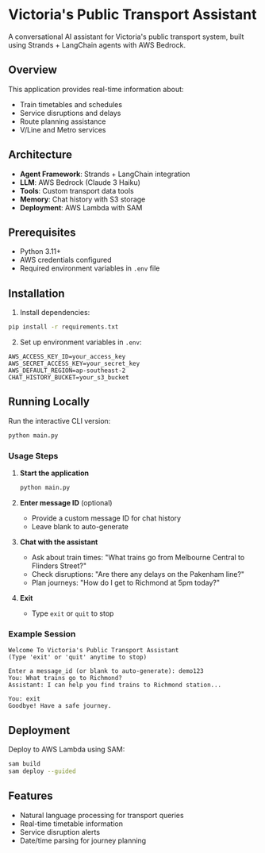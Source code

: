 # Victoria's Public Transport Assistant

A conversational AI assistant for Victoria's public transport system, built using Strands + LangChain agents with AWS Bedrock.

## Overview

This application provides real-time information about:
- Train timetables and schedules
- Service disruptions and delays
- Route planning assistance
- V/Line and Metro services

## Architecture

- **Agent Framework**: Strands + LangChain integration
- **LLM**: AWS Bedrock (Claude 3 Haiku)
- **Tools**: Custom transport data tools
- **Memory**: Chat history with S3 storage
- **Deployment**: AWS Lambda with SAM

## Prerequisites

- Python 3.11+
- AWS credentials configured
- Required environment variables in `.env` file

## Installation

1. Install dependencies:
```bash
pip install -r requirements.txt
```

2. Set up environment variables in `.env`:
```
AWS_ACCESS_KEY_ID=your_access_key
AWS_SECRET_ACCESS_KEY=your_secret_key
AWS_DEFAULT_REGION=ap-southeast-2
CHAT_HISTORY_BUCKET=your_s3_bucket
```

## Running Locally

Run the interactive CLI version:

```bash
python main.py
```

### Usage Steps

1. **Start the application**
   ```bash
   python main.py
   ```

2. **Enter message ID** (optional)
   - Provide a custom message ID for chat history
   - Leave blank to auto-generate

3. **Chat with the assistant**
   - Ask about train times: "What trains go from Melbourne Central to Flinders Street?"
   - Check disruptions: "Are there any delays on the Pakenham line?"
   - Plan journeys: "How do I get to Richmond at 5pm today?"

4. **Exit**
   - Type `exit` or `quit` to stop

### Example Session

```
Welcome To Victoria's Public Transport Assistant
(Type 'exit' or 'quit' anytime to stop)

Enter a message_id (or blank to auto-generate): demo123
You: What trains go to Richmond?
Assistant: I can help you find trains to Richmond station...

You: exit
Goodbye! Have a safe journey.
```

## Deployment

Deploy to AWS Lambda using SAM:

```bash
sam build
sam deploy --guided
```

## Features

- Natural language processing for transport queries
- Real-time timetable information
- Service disruption alerts
- Date/time parsing for journey planning
